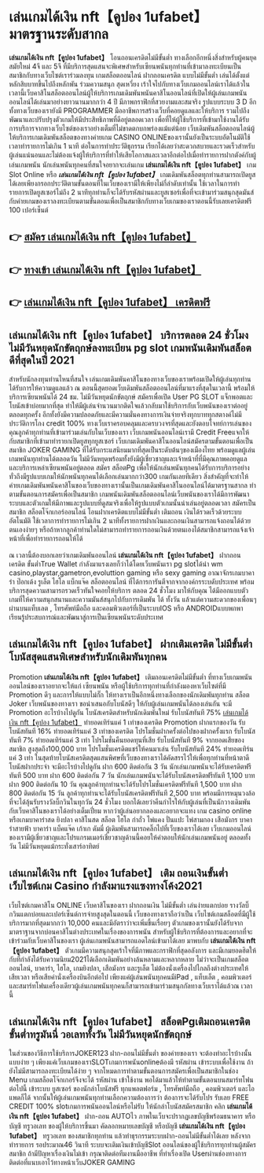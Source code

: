 # เล่นเกมได้เงิน nft【คูปอง 1ufabet】  มาตรฐานระดับสากล

**เล่นเกมได้เงิน nft【คูปอง 1ufabet】** โอนถอนเครดิตไม่มีขั้นต่ำ  ทางเลือกอีกหนึ่งสิ่งสำหรับผู้คนยุคสมัยใหม่ 4จี และ 5จี ที่มีบริการสุดแสนจะพิเศษสำหรับเซียนพนันทุกท่านที่เข้ามาลงทะเบียนเป็นสมาชิกกับทางเว็บไซต์เราร่วมลงทุน เกมสล็อตออนไลน์ ฝากถอนเครดิต แบบไม่มีขั้นต่ำ เล่นได้ตั้งแต่ หลักสิบบาทขึ้นไปถึงหลักพัน ร่วมความสนุก สุดเหวี่ยง เร้าใจไปกับทางเว็บเกมออนไลน์เราได้แล้วในเวลานี้เว็บคาสิโนสล็อตออนไลน์ผู้ให้บริการเกมเดิมพันพนันคาสิโนออนไลน์ที่เปิดให้ผู้เล่นเกมพนันออนไลน์ได้เล่นมาอย่างยาวนานมากกว่า 4 ปี มีภาพกราฟิกที่สวยงามและสมจริง รูปแบบระบบ 3 D
อีกทั้งทางเว็บของเรายังมี  PROGRAMMER มืออาชีพการสร้างเว็บที่คอยดูแลและให้บริการ  รวมไปถึงพัฒนาและปรับปรุงตัวเกมให้มีประสิทธิภาพที่ดีอยู่ตลอดเวลา เพื่อที่ให้ผู้ใช้บริการที่เข้ามาใช้งานได้รับการบริการจากทางเว็บไซต์ของเราอย่างเต็มที่ไม่ขาดตกบกพร่องแม้แต่น้อย เว็บเดิมพันสล็อตออนไลน์ผู้ให้บริการเกมเดิมพันสล็อตของทางค่ายเกม CASINO ONLINEของเรานั้นยังเป็นระบบอัตโนมัติใช้เวลาทำรายการไม่เกิน 1 นาที ต่อในการทำประวัติธุกรรม เรียกได้เลยว่าสะดวกสบายและรวดเร็วสำหรับผู้เล่นแน่นอนและไม่ต้องแจ้งผู้ให้บริการที่ทำให้เสียโอกาสและเวลาอีกต่อไปเมื่อทำรายการฝากตังค์กับผู้เล่นเกมพนัน
นักเล่นพนันทุกคนที่สนใจอยากจะเล่นเกม **เล่นเกมได้เงิน nft【คูปอง 1ufabet】** เกม Slot Online หรือ ***เล่นเกมได้เงิน nft【คูปอง 1ufabet】*** เกมเดิมพันสล็อตทุกท่านสามารถเปิดยูสได้เลยเพียงกรอกประวัติตามขั้นตอนที่ในเว็บของเรามีให้เพียงไม่กี่ลำดับเท่านั้น ใช้เวลาในการทำรายการเปิดยูสเซอร์ไม่ถึง 2 นาทีทุกท่านก็จะได้รับรหัสผ่านและยูสเซอร์เพื่อที่จะเข้ามาร่วมสนุกสุดมันส์กับค่ายเกมของเราลงทะเบียนตามขั้นตอนเพื่อเป็นสมาชิกกับทางเว็บเกมของเราตอนนี้รับเลยเครดิตฟรี 100 เปอร์เซ็นต์

## 👉 [สมัคร เล่นเกมได้เงิน nft【คูปอง 1ufabet】](https://archa888.com/)
## 👉 [ทางเข้า เล่นเกมได้เงิน nft【คูปอง 1ufabet】](https://archa888.com/)
## 👉 [เล่นเกมได้เงิน nft【คูปอง 1ufabet】 เครดิตฟรี](https://archa888.com/)

## เล่นเกมได้เงิน nft【คูปอง 1ufabet】 บริการตลอด  24 ชั่วโมง ไม่มีวันหยุดนักขัตฤกษ์ลงทะเบียน pg slot เกมพนันเดิมพันสล็อตดีที่สุดในปี 2021

สำหรับนักลงทุนท่านไหนที่สนใจ เล่นเกมเดิมพันคาสิโนของทางเว็บของเราพร้อมเปิดให้ผู้เล่นทุกท่านได้รับการให้ความดูแลแล้ว ณ ตอนนี้สุดยอดเว็บเดิมพันสล็อตออนไลน์ที่มาแรงที่สุดในเวลานี้ พร้อมให้บริการเซียนพนันได้ 24 ชม. ไม่มีวันหยุดนักขัตฤกษ์ สมัครเพื่อเปิด User  PG SLOT แจ็กพอตและโบนัสเข้าบ่อยมากที่สุด ทำให้มีผู้เล่นจำนวนมากติดใจแล้วกลับมาใช้บริการกับเว็บพนันของเราต่ออยู่ตลอดทุกครั้ง อีกทั้งยังมีความปลอดภัยและมีความมั่นคงทางการเงินจ่ายจริงทุกบาททุกสตางค์ไม่มีประวัติการโกง credit 100% ทางเว็บเราครอบคลุมและครบวงจรที่สุดและยังตอบโจทย์การเล่นของคุณลูกค้าทุกท่านที่เข้ามาร่วมเล่นกับในเว็บของเรา
เว็บเกมพนันออนไลน์เรามี Credit Freeแจกให้กับสมาชิกที่เข้ามาทำรายกเปิดยูสทุกยูสเซอร์ เว็บเกมเดิมพันคาสิโนออนไลน์สมัครตามขั้นตอนเพื่อเป็นสมาชิก JOKER GAMING ที่ได้รับกระแสนิยมมากที่สุดเป็นระดับต้นๆของเมืองไทย พร้อมดูแลผู้เล่นเกมพนันทุกท่านได้ตลอดวัน ไม่มีวันหยุดพร้อมทั้งยังมีผู้เชี่ยวชาญและเจ้าหน้าที่ที่มีคุณภาพคอยดูแลและบริการเหล่าเซียนพนันอยู่ตลอด สมัคร สล็อตPg เพื่อให้นักเล่นพนันทุกคนได้รับการบริการอย่างทั่วถึงมีรูปแบบเกมให้นักพนันทุกคนได้เลือกเล่นมากกว่า300 เกมกันเลยทีเดียว
สิ่งสำคัญที่จะทำให้ค่ายเกมเดิมพันพนันคาสิโนของเว็บของทางเรานั้นเป็นเกมเดิมพันคาสิโนออนไลน์ได้มาตรฐานสากล ทำตามขั้นตอนการสมัครเพื่อเป็นสมาชิก  เกมพนันเดิมพันสล็อตออนไลน์เว็บพนันของเราได้มีการพัฒนาระบบและตัวเกมให้มีภาพและรูปแบบที่ดูสมจริงเพื่อให้รูปแบบตัวเกมนั้นน่าเล่นอยู่ตลอดเวลา สมัครเป็นสมาชิก สล็อตโจ๊กเกอร์ออนไลน์ โอนฝากเครดิตแบบไม่มีขั้นต่ำ เติมถอน เงินได้รวดเร็วด้วยระบบอัตโนมัติ ใช้เวลาการทำรายการไม่เกิน 2 นาทีทั้งรายการฝากเงินและถอนเงินสามารถแจ้งถอนได้ด้วยตนเองง่ายๆ หรือถ้าหากลูกค้าท่านใดไม่สามารถทำรายการถอนเงินด้วยตนเองได้สมาชิกสามารถแจ้งเจ้าหน้าที่เพื่อทำรายการถอนให้ได้

ณ เวลานี้ต้องบอกเลยว่าเกมเดิมพันออนไลน์ **เล่นเกมได้เงิน nft【คูปอง 1ufabet】** ฝากถอนเครดิต ขั้นต่ำTrue Wallet กำลังมาแรงเลยก็ว่าได้โดยเว็บพนันเรา pg slotได้นำ  wm casino,playstar,gametron,evoluttion gaming หรือ sexy gaming อาณาจักรเกมบาคาร่า ป๊อกเด้ง รูเล็ต ไฮโล แบ็กแจ๊ค สล็อตออนไลน์ ที่ได้การการันตีจากจากองค์กรระบดับประเทศ พร้อมบริการสุดความสามารถรวดเร็วทันใจคอยให้บริการ ตลอด 24 ชั่วโมง มาให้กับคุณ ได้มีออกแบบตัวเกมที่ให้ความสนุกสนานและความมันส์สนุกไปกับการเดิมพัน ได้ ทั้งวัน แล้วแต่ความสะดวกของเพื่อนๆผ่านบนแท็บเลต , โทรศัพท์มือถือ และคอมพิวเตอร์ที่เป็นระบบIOS หรือ ANDROIDแบบพกพา เรียนรู้ประสบการณ์และพัฒนาสู่การเป็นเซียนพนันระดับประเทศ

## เล่นเกมได้เงิน nft【คูปอง 1ufabet】 ฝากเติมเครดิต ไม่มีขั้นต่ำ โบนัสสุดแสนพิเศษสำหรับนักเดิมพันทุกคน

 Promotion  **เล่นเกมได้เงิน nft【คูปอง 1ufabet】** เติมถอนเครดิตไม่มีขั้นต่ำ ที่ทางเว็บเกมพนันออนไลน์ของเราอยากจะให้แก่  เซียนพนัน หรือผู้ใช้บริการทุกท่านที่กำลังมองหาเว็บไซต์ที่มี  Promotion ดีๆ และการให้แบบไม่กั๊ก ให้ทางเราเป็นอีกหนึ่งทางเลือกของนักเดิมพันทุกท่าน สล็อต Joker เว็บพนันของทางเรา ขอนำเสนอกับโบนัสดีๆ ให้กับผู้เล่นเกมพนันได้ลองเล่นกัน จะมี Promotion อะไรบ้างไปดูกัน
โบนัสเครดิตสำหรับนักเดิมพันใหม่ รับโบนัสทันที 75% [เล่นเกมได้เงิน nft【คูปอง 1ufabet】](https://archa888.com/) ทำยอดเทิร์นแค่ 1 เท่าของเครดิต
 Promotion ฝากแรกของวัน รับโบนัสทันที 16% ทำยอดเทิร์นแค่ 3 เท่าของเครดิต
โปรโมชั่นฝากครั้งต่อไปของฝากครั้งแรก รับโบนัสทันที 7% ทำยอดเทิร์นแค่ 3 เท่า
โปรโมชั่นคืนยอดทุนที่เสีย รับโบนัสทันที 9% จากยอดเสียของสมาชิก สูงสุดถึง100,000 บาท
โปรโมชั่นเครดิตแชร์ให้คนมาเล่น รับโบนัสทันที 24% ทำยอดเทิร์นแค่ 3 เท่า
ในสุดท้ายโบนัสเครดิตสุดแสนพิศษที่เว็บของทางเราได้คัดสรรไว้ให้เพื่อทุกท่านที่หน้าตาดี โบนัสฝากประจำ จะมีอะไรบ้างไปดูกัน
ฝาก 600 ติดต่อกัน 3 วัน นักเล่นเกมพนันจะได้รับเครดิตฟรีทันที 500 บาท
ฝาก 600 ติดต่อกัน 7 วัน นักเล่นเกมพนันจะได้รับโบนัสเครดิตฟรีทันที 1,100 บาท
ฝาก 900 ติดต่อกัน 10 วัน คุณลูกค้าทุกท่านจะได้รับโปรโมชั่นเครดิตฟรีทันที 1,500 บาท
ฝาก 800 ติดต่อกัน 15 วัน ลูกค้าทุกท่านจะได้รับโบนัสเครดิตฟรีทันที 2,500 บาท
พร้อมมีการหมุนวงล้อที่จะได้ลุ้นรับรางวัลบิ๊กวินในทุกวัน 24 ชั่วโมง บอกได้เลยว่าคืนกำไรให้กับผู้เล่นที่เป็นนักวางเดิมพันกับเว็บคาสิโนของเราได้อย่างเต็มเปี่ยม หากว่าผู้เล่นอยากลองและอยากจะแทง เกม casino online หรือเกมบาคาร่าสด ยิงปลา คาสิโนสด สล็อต ไฮโล กำถั่ว ไพ่แคง ปั่นแปะ ไพ่สามกอง เสือมังกร บาคาร่าสายฟ้า บาคาร่า แบ็คแจ๊ค เก้าเก ดัมมี่ ผู้เดิมพันสามารถคลิ๊กไปที่เว็บของเราได้เลย เว็บเกมออนไลน์ของเรามีผู้เชี่ยวชาญและโปรแกรมเมอร์เชี่ยวชาญด้านนี้คอยให้คำตอบให้นักเล่นเกมพนันอยู่ ตลอดทั้งวัน ไม่มีวันหยุดแม้กระทั่งเสาร์อาทิตย์

## เล่นเกมได้เงิน nft【คูปอง 1ufabet】 เติม ถอนเงินขั้นต่ำ  เว็บไซต์เกม Casino กำลังมาแรงแซงทางโค้ง2021

เว็บไซต์เกมคาสิโน ONLINE เว็บคาสิโนของเรา ฝากถอนเงิน ไม่มีขั้นต่ำ เล่นง่ายแตกบ่อย รางวัลบิ๊กวินแตกบ่อยและเปอร์เซ็นต์การจ่ายสูงสุดในตอนนี้ เว็บของทางเราถือว่าเป็น เว็บไซต์เกมสล็อตที่มีผู้ใช้บริการมากที่สุดมากกว่า 10,000 คนและมีอัตราว่าจะเพิ่มขึ้นเรื่อยๆ ตัวเกมของเรานั้นยังได้รับจากมาตราฐานจากบ่อนคาสิโนต่างประเทศในเรื่องของการพนัน สำหรับผู้ใช้บริการที่ต้องการและอยากที่จะเข้าร่วมกับเว็บคาสิโนของเรา ผู้เล่นเกมพนันสามารถแอดไลน์เข้ามาได้เลย
	มาพบกับ **เล่นเกมได้เงิน nft【คูปอง 1ufabet】** ตัวเกมมีความสนุกสุดเร้าใจที่มีภาพและกราฟิกที่สุดอลังการ และมีเกมยอดฮิตให้กับที่กำลังได้รับความนิยม2021ได้เลือกเดิมพันอย่างล้นหลามและหลากหลาย  ไม่ว่าจะเป็นเกมสล็อตออนไลน์, บาคาร่า, ไฮโล, เกมยิงปลา, เสือมังกร และรูเล็ต ไม่ต้องนั่งเครื่องไปไกลถึงต่างประเทศให้เสียเวลา หรือเสียค่านั่งเครื่องบินอีกต่อไป เพียงแค่ผู้เล่นพนันทุกคนมีiPad , แท็บเล็ต , คอมพิวเตอร์ และสมาร์ทโฟนเครื่องเดียวผู้เล่นเกมพนันทุกคนก็สามารถเข้ามาร่วมสนุกกัลทางเว็บเราได้แล้วณ เวลานี้

## เล่นเกมได้เงิน nft【คูปอง 1ufabet】 สล็อตPgเติมถอนเครดิตขั้นต่ำทรูมันนี่ วอเลททั้งวัน ไม่มีวันหยุดนักขัตฤกษ์

ในส่วนของวิธีการใช้บริการJOKER123 ฝาก-ถอนไม่มีขั้นต่ำ ของค่ายของเรา จะต้องทำอะไรบ้างนั้น แบบง่าย ๆ เพียงแค่เว็บเกมของเราSLOTเกมการพนันonlineต้องมี รหัสผ่าน เข้าระบบเพื่อใช้งาน ถ้ายังไม่มีสามารถลงทะเบียนได้ง่าย ๆ จากโหมดการทำตามขั้นตอนการสมัครเพื่อเป็นสมาชิกในช่อง Menu เกมสล็อตโจ๊กเกอร์จึงจะได้ รหัสผ่าน เข้าใช้งาน พอได้มาแล้วให้ทำตามขั้นตอนบนสมาร์ทโฟน ต่อไปนี้
เข้าระบบ ยูสเซอร์  ของนักล่าโบนัสฟรี ทุกแพลตฟอร์ม , โทรศัพท์มือถือ , คอมพิวเตอร์ และไอแพดก็ได้
จากนั้นให้ผู้เล่นเกมพนันทุกท่านเลือกความต้องการว่า ต้องการจะได้รับโปร รับเลย FREE CREDIT 100% slotเกมการพนันออนไลน์หรือไม่รับ
ให้นักล่าโบนัสสมัครสมาชิก คลิก **เล่นเกมได้เงิน nft【คูปอง 1ufabet】** ฝาก-ถอน AUTOไว ภาพในเว็บจะปรากฏเลขบัญชีพร้อมธนาคาร หรือบัญชี ทรูวอเลท ของผู้ให้บริการขึ้นมา
คัดลอกหมายเลขบัญชี หรือบัญชี **เล่นเกมได้เงิน nft【คูปอง 1ufabet】** ทรูวอเลท ของสมาชิกทุกท่าน แล้วทำธุรกรรมระบบฝาก-ถอนไม่มีขั้นต่ำได้เลย
หลังจากทำรายการ รอประมาณ46 วินาที ระบบจะเติมเงินเข้าบัญชีSlot ออนไลน์ของผู้ใช้บริการทุกท่านผู้สมัครสมาชิก
ถ้ามีปัญหาเรื่องเงินไม่เข้า กรุณาติดต่อทีมงานมืออาชีพ ที่ทำเรื่องเปิด Userผ่านช่องทางการติดต่อที่แนบเอาไว้ทางหน้าเว็บJOKER GAMING



